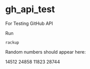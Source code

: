 # gh_api_test
For Testing GitHub API

Run

```console
rackup
```

Random numbers should appear here:

14512
24858
11823
28744
